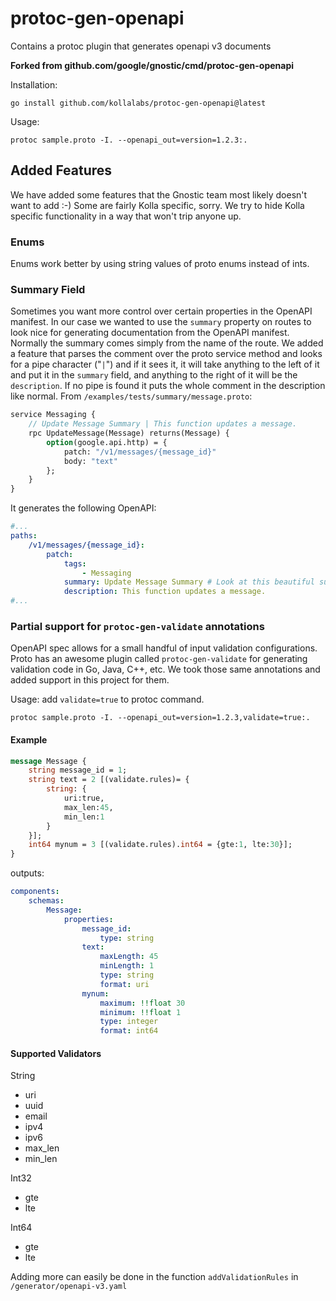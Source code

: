 # protoc-gen-openapi

Contains a protoc plugin that generates openapi v3 documents

**Forked from github.com/google/gnostic/cmd/protoc-gen-openapi** 

Installation:
    
```go install github.com/kollalabs/protoc-gen-openapi@latest```
    
Usage:

```protoc sample.proto -I. --openapi_out=version=1.2.3:.```

## Added Features
We have added some features that the Gnostic team most likely doesn't want to add :-)
Some are fairly Kolla specific, sorry. We try to hide Kolla specific functionality
in a way that won't trip anyone up.

### Enums
Enums work better by using string values of proto enums instead of ints.
### Summary Field

Sometimes you want more control over certain properties in the OpenAPI manifest. In our
case we wanted to use the `summary` property on routes to look nice for generating 
documentation from the OpenAPI manifest. Normally the summary comes simply from the
name of the route. We added a feature that parses the comment over the proto service
method and looks for a pipe character ("`|`") and if it sees it, it will take anything to 
the left of it and put it in the `summary` field, and anything to the right of it will
be the `description`. If no pipe is found it puts the whole comment in the description
like normal. From `/examples/tests/summary/message.proto`:

```proto
service Messaging {
    // Update Message Summary | This function updates a message.
    rpc UpdateMessage(Message) returns(Message) {
        option(google.api.http) = {
            patch: "/v1/messages/{message_id}"
            body: "text"
        };
    }
}
```

It generates the following OpenAPI:

```yaml
#...
paths:
    /v1/messages/{message_id}:
        patch:
            tags:
                - Messaging
            summary: Update Message Summary # Look at this beautiful summary...
            description: This function updates a message.
#...
```

### Partial support for `protoc-gen-validate` annotations

OpenAPI spec allows for a small handful of input validation configurations. 
Proto has an awesome plugin called `protoc-gen-validate` for generating validation code in
Go, Java, C++, etc. We took those same annotations and added support in this project
for them.

Usage: add `validate=true` to protoc command. 

`protoc sample.proto -I. --openapi_out=version=1.2.3,validate=true:.`

#### Example

```proto
message Message {
    string message_id = 1;
    string text = 2 [(validate.rules)= { 
        string: {
            uri:true, 
            max_len:45,
            min_len:1
        }
    }];
    int64 mynum = 3 [(validate.rules).int64 = {gte:1, lte:30}];
}

```

outputs:

```yaml
components:
    schemas:
        Message:
            properties:
                message_id:
                    type: string
                text:
                    maxLength: 45
                    minLength: 1
                    type: string
                    format: uri
                mynum:
                    maximum: !!float 30
                    minimum: !!float 1
                    type: integer
                    format: int64

```

#### Supported Validators

String
- uri
- uuid
- email
- ipv4
- ipv6
- max_len
- min_len

Int32
- gte
- lte

Int64
- gte
- lte

Adding more can easily be done in the function `addValidationRules` in `/generator/openapi-v3.yaml`

